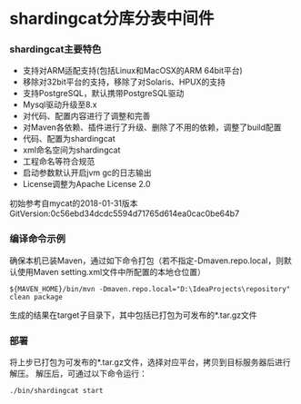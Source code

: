 # shardingcat分库分表中间件

### shardingcat主要特色
- 支持对ARM适配支持(包括Linux和MacOSX的ARM 64bit平台)
- 移除对32bit平台的支持，移除了对Solaris、HPUX的支持
- 支持PostgreSQL，默认携带PostgreSQL驱动
- Mysql驱动升级至8.x
- 对代码、配置内容进行了调整和完善
- 对Maven各依赖、插件进行了升级、删除了不用的依赖，调整了build配置
- 代码、配置为shardingcat
- xml命名空间为shardingcat
- 工程命名等符合规范
- 启动参数默认开启jvm gc的日志输出
- License调整为Apache License 2.0

初始参考自mycat的2018-01-31版本GitVersion:0c56ebd34dcdc5594d71765d614ea0cac0be64b7

### 编译命令示例
确保本机已装Maven，通过如下命令打包（若不指定-Dmaven.repo.local，则默认使用Maven setting.xml文件中所配置的本地仓位置）
```
${MAVEN_HOME}/bin/mvn -Dmaven.repo.local="D:\IdeaProjects\repository" clean package
```
生成的结果在target子目录下，其中包括已打包为可发布的*.tar.gz文件

### 部署
将上步已打包为可发布的*.tar.gz文件，选择对应平台，拷贝到目标服务器后进行解压。
解压后，可通过以下命令运行：
```
./bin/shardingcat start
```
